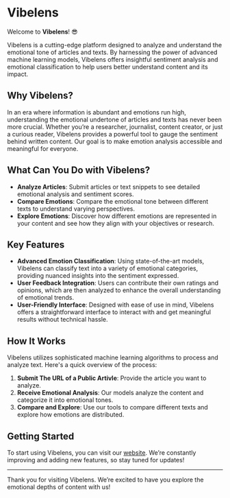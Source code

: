 # Vibelens

Welcome to **Vibelens**! 😎

Vibelens is a cutting-edge platform designed to analyze and understand the emotional tone of articles and texts. By harnessing the power of advanced machine learning models, Vibelens offers insightful sentiment analysis and emotional classification to help users better understand content and its impact.

## Why Vibelens?

In an era where information is abundant and emotions run high, understanding the emotional undertone of articles and texts has never been more crucial. Whether you’re a researcher, journalist, content creator, or just a curious reader, Vibelens provides a powerful tool to gauge the sentiment behind written content. Our goal is to make emotion analysis accessible and meaningful for everyone.

## What Can You Do with Vibelens?

- **Analyze Articles**: Submit articles or text snippets to see detailed emotional analysis and sentiment scores.
- **Compare Emotions**: Compare the emotional tone between different texts to understand varying perspectives.
- **Explore Emotions**: Discover how different emotions are represented in your content and see how they align with your objectives or research.

## Key Features

- **Advanced Emotion Classification**: Using state-of-the-art models, Vibelens can classify text into a variety of emotional categories, providing nuanced insights into the sentiment expressed.
- **User Feedback Integration**: Users can contribute their own ratings and opinions, which are then analyzed to enhance the overall understanding of emotional trends.
- **User-Friendly Interface**: Designed with ease of use in mind, Vibelens offers a straightforward interface to interact with and get meaningful results without technical hassle.

## How It Works

Vibelens utilizes sophisticated machine learning algorithms to process and analyze text. Here's a quick overview of the process:

1. **Submit The URL of a Public Artivle**: Provide the article you want to analyze.
2. **Receive Emotional Analysis**: Our models analyze the content and categorize it into emotional tones.
3. **Compare and Explore**: Use our tools to compare different texts and explore how emotions are distributed.

## Getting Started

To start using Vibelens, you can visit our [website](vibelens.ai). We’re constantly improving and adding new features, so stay tuned for updates!

---

Thank you for visiting Vibelens. We’re excited to have you explore the emotional depths of content with us!
